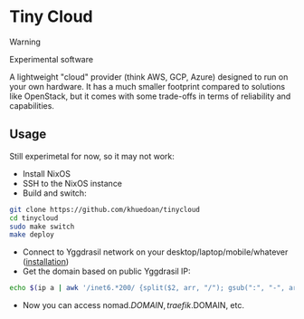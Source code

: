 # Tiny Cloud

> [!WARNING]
> Experimental software

A lightweight "cloud" provider (think AWS, GCP, Azure) designed to run on your
own hardware. It has a much smaller footprint compared to solutions like
OpenStack, but it comes with some trade-offs in terms of reliability and
capabilities.

## Usage

Still experimetal for now, so it may not work:

- Install NixOS
- SSH to the NixOS instance
- Build and switch:

```sh
git clone https://github.com/khuedoan/tinycloud
cd tinycloud
sudo make switch
make deploy
```

- Connect to Yggdrasil network on your desktop/laptop/mobile/whatever ([installation](https://yggdrasil-network.github.io/installation.html))
- Get the domain based on public Yggdrasil IP:

```sh
echo $(ip a | awk '/inet6.*200/ {split($2, arr, "/"); gsub(":", "-", arr[1]); print arr[1]}').sslip.io
```

- Now you can access nomad.$DOMAIN, traefik.$DOMAIN, etc.
